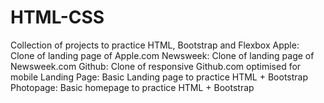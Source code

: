 # HTML-CSS
Collection of projects to practice HTML, Bootstrap and Flexbox
Apple: Clone of landing page of Apple.com
Newsweek: Clone of landing page of Newsweek.com
Github: Clone of responsive Github.com optimised for mobile
Landing Page: Basic Landing page to practice HTML + Bootstrap
Photopage: Basic homepage to practice HTML + Bootstrap
